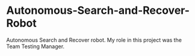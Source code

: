 # Autonomous-Search-and-Recover-Robot
Autonomous Search and Recover robot. My role in this project was the Team Testing Manager.
